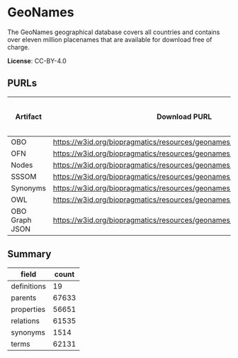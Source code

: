 # GeoNames

The GeoNames geographical database covers all countries and contains over eleven million placenames that are available for download free of charge.

**License**: CC-BY-4.0

## PURLs

| Artifact       | Download PURL                                                           | Latest Versioned Download PURL   |
|----------------|-------------------------------------------------------------------------|----------------------------------|
| OBO            | https://w3id.org/biopragmatics/resources/geonames/geonames.obo          |                                  |
| OFN            | https://w3id.org/biopragmatics/resources/geonames/geonames.ofn          |                                  |
| Nodes          | https://w3id.org/biopragmatics/resources/geonames/geonames.tsv          |                                  |
| SSSOM          | https://w3id.org/biopragmatics/resources/geonames/geonames.sssom.tsv    |                                  |
| Synonyms       | https://w3id.org/biopragmatics/resources/geonames/geonames.synonyms.tsv |                                  |
| OWL            | https://w3id.org/biopragmatics/resources/geonames/geonames.owl          |                                  |
| OBO Graph JSON | https://w3id.org/biopragmatics/resources/geonames/geonames.json         |                                  |

## Summary

| field       |   count |
|-------------|---------|
| definitions |      19 |
| parents     |   67633 |
| properties  |   56651 |
| relations   |   61535 |
| synonyms    |    1514 |
| terms       |   62131 |
